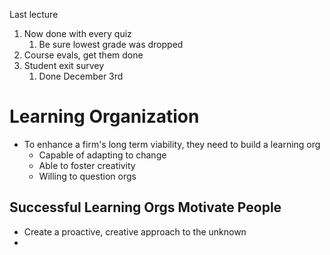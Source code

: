 Last lecture
1. Now done with every quiz
	1. Be sure lowest grade was dropped
2. Course evals, get them done
3. Student exit survey
	1. Done December 3rd

# Learning Organization
- To enhance a firm's long term viability, they need to build a learning org
	- Capable of adapting to change
	- Able to foster creativity
	- Willing to question orgs
## Successful Learning Orgs Motivate People
- Create a proactive, creative approach to the unknown
- 